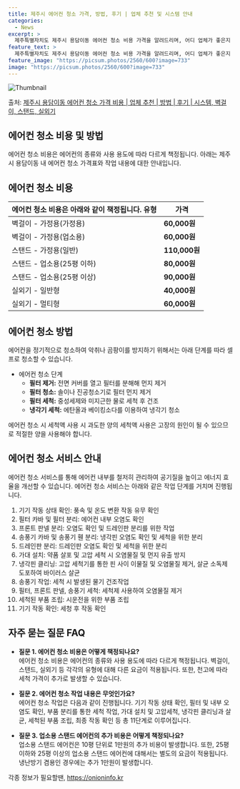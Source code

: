 ```yaml
---
title: 제주시 에어컨 청소 가격, 방법, 후기 | 업체 추천 및 시스템 안내
categories:
  - News
excerpt: >
  제주특별자치도 제주시 용담이동 에어컨 청소 비용 가격을 알려드리며, 어디 업체가 좋은지 후기를 통해 알아보겠습니다. 현재 글에서는 시스템, 벽걸이, 스탠드, 실외기 각각에 대해 청소 비용이 나와 있으니 참고하시면 되겠습니다. 에어컨 분해 청소 방법 보기 👈 클릭셀프 에어컨 청소 방법 보기👈 클릭제주시 용담이동 에어컨 청소 비용시스템에어컨 방식클리닝방식금액1way 방식에어컨 완전분해80,000원1way 방식에어컨 필터세척35,000원2way 방식에어컨 완전분해90,000원2way 방식에어컨 필터세척35,000원4way 방식에어컨 완전분해120,000원4way 방식에어컨 필터세척35,000원원형방식에어컨 완전분해140,000원원형방식에어컨 필터세척35,000원에어컨 청소 견적 샘플 보기 👈 클릭에어컨 냄새의..
feature_text: >
  제주특별자치도 제주시 용담이동 에어컨 청소 비용 가격을 알려드리며, 어디 업체가 좋은지 후기를 통해 알아보겠습니다. 현재 글에서는 시스템, 벽걸이, 스탠드, 실외기 각각에 대해 청소 비용이 나와 있으니 참고하시면 되겠습니다. 에어컨 분해 청소 방법 보기 👈 클릭셀프 에어컨 청소 방법 보기👈 클릭제주시 용담이동 에어컨 청소 비용시스템에어컨 방식클리닝방식금액1way 방식에어컨 완전분해80,000원1way 방식에어컨 필터세척35,000원2way 방식에어컨 완전분해90,000원2way 방식에어컨 필터세척35,000원4way 방식에어컨 완전분해120,000원4way 방식에어컨 필터세척35,000원원형방식에어컨 완전분해140,000원원형방식에어컨 필터세척35,000원에어컨 청소 견적 샘플 보기 👈 클릭에어컨 냄새의..
feature_image: "https://picsum.photos/2560/600?image=733"
image: "https://picsum.photos/2560/600?image=733"
---
```


![Thumbnail](https://img1.daumcdn.net/thumb/R800x0/?scode=mtistory2&fname=https%3A%2F%2Fblog.kakaocdn.net%2Fdn%2FbuccqI%2FbtsHwPXek9o%2FBJ2gCPa1kByYBIyCUP4V6K%2Fimg.webp)

<p>출처: <a href="https://onioninfo.kr/entry/%EC%A0%9C%EC%A3%BC%EC%8B%9C-%EC%9A%A9%EB%8B%B4%EC%9D%B4%EB%8F%99-%EC%97%90%EC%96%B4%EC%BB%A8-%EC%B2%AD%EC%86%8C-%EA%B0%80%EA%B2%A9-%EB%B9%84%EC%9A%A9-%EC%97%85%EC%B2%B4-%EC%B6%94%EC%B2%9C-%EB%B0%A9%EB%B2%95-%ED%9B%84%EA%B8%B0-%EC%8B%9C%EC%8A%A4%ED%85%9C-%EB%B2%BD%EA%B1%B8%EC%9D%B4-%EC%8A%A4%ED%83%A0%EB%93%9C-%EC%8B%A4%EC%99%B8%EA%B8%B0" rel="dofollow">제주시 용담이동 에어컨 청소 가격 비용 | 업체 추천 | 방법 | 후기 | 시스템, 벽걸이, 스탠드, 실외기</a> </p>

## 에어컨 청소 비용 및 방법



에어컨 청소 비용은 에어컨의 종류와 사용 용도에 따라 다르게 책정됩니다. 아래는 제주시 용담이동 내 에어컨 청소 가격표와 작업 내용에 대한
안내입니다.

## **에어컨 청소 비용**

에어컨 청소 비용은 아래와 같이 책정됩니다.  유형 | 가격  
---|---  
벽걸이 - 가정용(가정용) | **60,000원**  
벽걸이 - 가정용(업소용) | **60,000원**  
스탠드 - 가정용(일반) | **110,000원**  
스탠드 - 업소용(25평 이하) | **80,000원**  
스탠드 - 업소용(25평 이상) | **90,000원**  
실외기 - 일반형 | **40,000원**  
실외기 - 멀티형 | **60,000원**  
  


## **에어컨 청소 방법**

에어컨을 정기적으로 청소하여 악취나 곰팡이를 방지하기 위해서는 아래 단계를 따라 셀프로 청소할 수 있습니다.

  * 에어컨 청소 단계 
    * **필터 제거:** 전면 커버를 열고 필터를 분해해 먼지 제거
    * **필터 청소:** 솔이나 진공청소기로 필터 먼지 제거
    * **필터 세척:** 중성세제와 미지근한 물로 세척 후 건조
    * **냉각기 세척:** 에탄올과 베이킹소다를 이용하여 냉각기 청소

에어컨 청소 시 세척액 사용 시 과도한 양의 세척액 사용은 고장의 원인이 될 수 있으므로 적절한 양을 사용해야 합니다.



## **에어컨 청소 서비스 안내**

에어컨 청소 서비스를 통해 에어컨 내부를 철저히 관리하여 공기질을 높이고 에너지 효율을 개선할 수 있습니다. 에어컨 청소 서비스는 아래와
같은 작업 단계를 거치며 진행됩니다.

  1. 기기 작동 상태 확인: 풍속 및 온도 변환 작동 유무 확인
  2. 필터 카바 및 필터 분리: 에어컨 내부 오염도 확인
  3. 프론트 판넬 분리: 오염도 확인 및 드레인판 분리를 위한 작업
  4. 송풍기 카바 및 송풍기 휀 분리: 냉각핀 오염도 확인 및 세척을 위한 분리
  5. 드레인판 분리: 드레인판 오염도 확인 및 세척을 위한 분리
  6. 가대 설치: 약품 살포 및 고압 세척 시 오염물질 및 먼지 유출 방지
  7. 냉각핀 클리닝: 고압 세척기를 통한 핀 사이 이물질 및 오염물질 제거, 살균 소독제 도포하여 바이러스 살균
  8. 송풍기 작업: 세척 시 발생된 물기 건조작업
  9. 필터, 프론트 판넬, 송풍기 세척: 세척제 사용하여 오염물질 제거
  10. 세척된 부품 조립: 시운전을 위한 부품 조립
  11. 기기 작동 확인: 세청 후 작동 확인



## **자주 묻는 질문 FAQ**

  * **질문 1. 에어컨 청소 비용은 어떻게 책정되나요?**  
에어컨 청소 비용은 에어컨의 종류와 사용 용도에 따라 다르게 책정됩니다. 벽걸이, 스탠드, 실외기 등 각각의 유형에 대해 다른 요금이
적용됩니다. 또한, 천고에 따라 세척 가격이 추가로 발생할 수 있습니다.

  * **질문 2. 에어컨 청소 작업 내용은 무엇인가요?**  
에어컨 청소 작업은 다음과 같이 진행됩니다. 기기 작동 상태 확인, 필터 및 내부 오염도 확인, 부품 분리를 통한 세척 작업, 가대 설치 및
고압세척, 냉각핀 클리닝과 살균, 세척된 부품 조립, 최종 작동 확인 등 총 11단계로 이루어집니다.

  * **질문 3. 업소용 스탠드 에어컨의 추가 비용은 어떻게 책정되나요?**  
업소용 스탠드 에어컨은 10평 단위로 1만원의 추가 비용이 발생합니다. 또한, 25평 이하와 25평 이상의 업소용 스탠드 에어컨에 대해서는
별도의 요금이 적용됩니다. 냉난방기 겸용인 경우에는 추가 1만원이 발생합니다.

 

각종 정보가 필요할땐, <a href="https://onioninfo.kr" rel="dofollow">https://onioninfo.kr</a>


